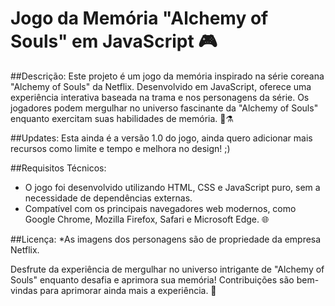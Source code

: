 # Jogo da Memória "Alchemy of Souls" em JavaScript 🎮

##Descrição:
Este projeto é um jogo da memória inspirado na série coreana "Alchemy of Souls" da Netflix. Desenvolvido em JavaScript, oferece uma experiência interativa baseada na trama e nos personagens da série. Os jogadores podem mergulhar no universo fascinante da "Alchemy of Souls" enquanto exercitam suas habilidades de memória. 🌟⚗️

##Updates:
Esta ainda é a versão 1.0 do jogo, ainda quero adicionar mais recursos como limite e tempo e melhora no design! ;)

##Requisitos Técnicos:
- O jogo foi desenvolvido utilizando HTML, CSS e JavaScript puro, sem a necessidade de dependências externas.
- Compatível com os principais navegadores web modernos, como Google Chrome, Mozilla Firefox, Safari e Microsoft Edge. 🌐

##Licença:
 *As imagens dos personagens são de propriedade da empresa Netflix.

Desfrute da experiência de mergulhar no universo intrigante de "Alchemy of Souls" enquanto desafia e aprimora sua memória! Contribuições são bem-vindas para aprimorar ainda mais a experiência. 🚀
 
